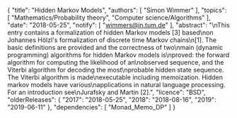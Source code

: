 {
    "title": "Hidden Markov Models",
    "authors": [
        "Simon Wimmer"
    ],
    "topics": [
        "Mathematics/Probability theory",
        "Computer science/Algorithms"
    ],
    "date": "2018-05-25",
    "notify": [
        "wimmers@in.tum.de"
    ],
    "abstract": "\nThis entry contains a formalization of hidden Markov models [3] based\non Johannes Hölzl's formalization of discrete time Markov chains\n[1]. The basic definitions are provided and the correctness of two\nmain (dynamic programming) algorithms for hidden Markov models is\nproved: the forward algorithm for computing the likelihood of an\nobserved sequence, and the Viterbi algorithm for decoding the most\nprobable hidden state sequence. The Viterbi algorithm is made\nexecutable including memoization.  Hidden markov models have various\napplications in natural language processing. For an introduction see\nJurafsky and Martin [2].",
    "licence": "BSD",
    "olderReleases": {
        "2017": "2018-05-25",
        "2018": "2018-08-16",
        "2019": "2019-06-11"
    },
    "dependencies": [
        "Monad_Memo_DP"
    ]
}